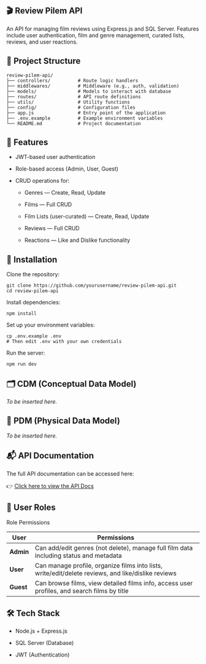 ## 🎬 Review Pilem API
An API for managing film reviews using Express.js and SQL Server. Features include user authentication, film and genre management, curated lists, reviews, and user reactions.

## 📁 Project Structure
```
review-pilem-api/
├── controllers/          # Route logic handlers
├── middlewares/          # Middleware (e.g., auth, validation)
├── models/               # Models to interact with database
├── routes/               # API route definitions
├── utils/                # Utility functions
├── config/               # Configuration files
├── app.js                # Entry point of the application
├── .env.example          # Example environment variables
└── README.md             # Project documentation
```

## 🚀 Features
- JWT-based user authentication
  
- Role-based access (Admin, User, Guest)

- CRUD operations for:

  - Genres — Create, Read, Update
  
  - Films — Full CRUD
  
  - Film Lists (user-curated) — Create, Read, Update
  
  - Reviews — Full CRUD
  
  - Reactions — Like and Dislike functionality


## 🔧 Installation
Clone the repository:

```
git clone https://github.com/yourusername/review-pilem-api.git
cd review-pilem-api
```
Install dependencies:

```
npm install
```
Set up your environment variables:

```
cp .env.example .env
# Then edit .env with your own credentials
```
Run the server:

```
npm run dev
```
## 🗂️ CDM (Conceptual Data Model)
*To be inserted here.*

## 🧱 PDM (Physical Data Model)
*To be inserted here.*

## 📬 API Documentation
The full API documentation can be accessed here:

👉 [Click here to view the API Docs](https://eggseedd.github.io/review-pilem-api/)

## 👥 User Roles
Role	Permissions

| **User**  | **Permissions** |
| ------------- | ------------- |
| **Admin**  | 	Can add/edit genres (not delete), manage full film data including status and metadata  |
| **User**  | Can manage profile, organize films into lists, write/edit/delete reviews, and like/dislike reviews  |
| **Guest**	  | Can browse films, view detailed films info, access user profiles, and search films by title  |

## 🛠 Tech Stack
- Node.js + Express.js
  
- SQL Server (Database)
  
- JWT (Authentication)